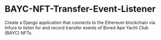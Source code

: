 # BAYC-NFT-Transfer-Event-Listener
Create a Django application that connects to the Ethereum blockchain via Infura to listen for and record transfer events of Bored Ape Yacht Club (BAYC) NFTs.
